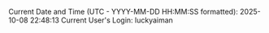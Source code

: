 Current Date and Time (UTC - YYYY-MM-DD HH:MM:SS formatted): 2025-10-08 22:48:13
Current User's Login: luckyaiman
